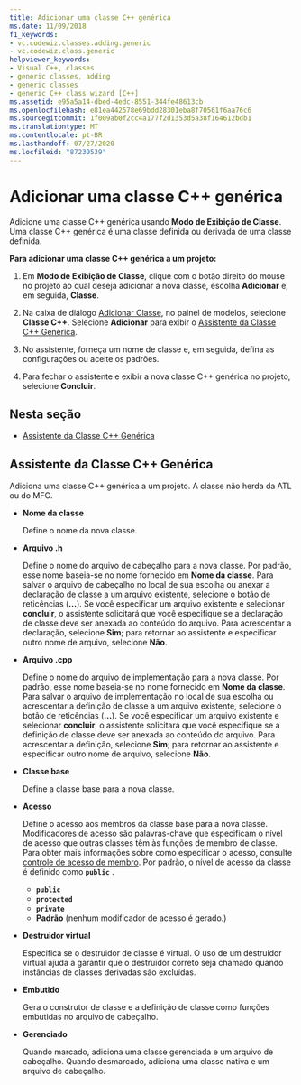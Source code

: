 ```yaml
---
title: Adicionar uma classe C++ genérica
ms.date: 11/09/2018
f1_keywords:
- vc.codewiz.classes.adding.generic
- vc.codewiz.class.generic
helpviewer_keywords:
- Visual C++, classes
- generic classes, adding
- generic classes
- generic C++ class wizard [C++]
ms.assetid: e95a5a14-dbed-4edc-8551-344fe48613cb
ms.openlocfilehash: e81ea442578e69bdd28301eba8f70561f6aa76c6
ms.sourcegitcommit: 1f009ab0f2cc4a177f2d1353d5a38f164612bdb1
ms.translationtype: MT
ms.contentlocale: pt-BR
ms.lasthandoff: 07/27/2020
ms.locfileid: "87230539"
---
```

# <a name="add-a-generic-c-class"></a>Adicionar uma classe C++ genérica

Adicione uma classe C++ genérica usando **Modo de Exibição de Classe**. Uma classe C++ genérica é uma classe definida ou derivada de uma classe definida.

**Para adicionar uma classe C++ genérica a um projeto:**

1. Em **Modo de Exibição de Classe**, clique com o botão direito do mouse no projeto ao qual deseja adicionar a nova classe, escolha **Adicionar** e, em seguida, **Classe**.

1. Na caixa de diálogo [Adicionar Classe](../ide/add-class-dialog-box.md), no painel de modelos, selecione **Classe C++**. Selecione **Adicionar** para exibir o [Assistente da Classe C++ Genérica](#generic-c-class-wizard).

1. No assistente, forneça um nome de classe e, em seguida, defina as configurações ou aceite os padrões.

1. Para fechar o assistente e exibir a nova classe C++ genérica no projeto, selecione **Concluir**.

## <a name="in-this-section"></a>Nesta seção

- [Assistente da Classe C++ Genérica](#generic-c-class-wizard)

## <a name="generic-c-class-wizard"></a>Assistente da Classe C++ Genérica

Adiciona uma classe C++ genérica a um projeto. A classe não herda da ATL ou do MFC.

- **Nome da classe**

  Define o nome da nova classe.

- **Arquivo .h**

  Define o nome do arquivo de cabeçalho para a nova classe. Por padrão, esse nome baseia-se no nome fornecido em **Nome da classe**. Para salvar o arquivo de cabeçalho no local de sua escolha ou anexar a declaração de classe a um arquivo existente, selecione o botão de reticências (**...**). Se você especificar um arquivo existente e selecionar **concluir**, o assistente solicitará que você especifique se a declaração de classe deve ser anexada ao conteúdo do arquivo. Para acrescentar a declaração, selecione **Sim**; para retornar ao assistente e especificar outro nome de arquivo, selecione **Não**.

- **Arquivo .cpp**

  Define o nome do arquivo de implementação para a nova classe. Por padrão, esse nome baseia-se no nome fornecido em **Nome da classe**. Para salvar o arquivo de implementação no local de sua escolha ou acrescentar a definição de classe a um arquivo existente, selecione o botão de reticências (**...**). Se você especificar um arquivo existente e selecionar **concluir**, o assistente solicitará que você especifique se a definição de classe deve ser anexada ao conteúdo do arquivo. Para acrescentar a definição, selecione **Sim**; para retornar ao assistente e especificar outro nome de arquivo, selecione **Não**.

- **Classe base**

  Define a classe base para a nova classe.

- **Acesso**

  Define o acesso aos membros da classe base para a nova classe. Modificadores de acesso são palavras-chave que especificam o nível de acesso que outras classes têm às funções de membro de classe. Para obter mais informações sobre como especificar o acesso, consulte [controle de acesso de membro](../cpp/member-access-control-cpp.md). Por padrão, o nível de acesso da classe é definido como **`public`** .

  - **`public`**
  - **`protected`**
  - **`private`**
  - **Padrão** (nenhum modificador de acesso é gerado.)

- **Destruidor virtual**

  Especifica se o destruidor de classe é virtual. O uso de um destruidor virtual ajuda a garantir que o destruidor correto seja chamado quando instâncias de classes derivadas são excluídas.

- **Embutido**

  Gera o construtor de classe e a definição de classe como funções embutidas no arquivo de cabeçalho.

- **Gerenciado**

  Quando marcado, adiciona uma classe gerenciada e um arquivo de cabeçalho. Quando desmarcado, adiciona uma classe nativa e um arquivo de cabeçalho.
